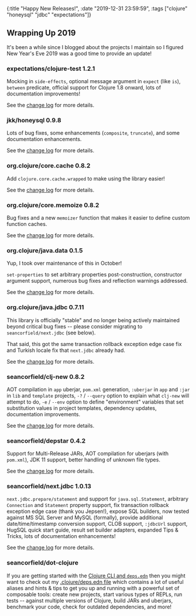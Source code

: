 {:title "Happy New Releases!",
 :date "2019-12-31 23:59:59",
 :tags ["clojure" "honeysql" "jdbc" "expectations"]}

## Wrapping Up 2019

It's been a while since I blogged about the projects I maintain so I figured New Year's Eve 2019 was a good time to provide an update!

### expectations/clojure-test 1.2.1

Mocking in `side-effects`, optional message argument in `expect` (like `is`), `between` predicate, official support for Clojure 1.8 onward, lots of documentation improvements!

See the [change log](https://github.com/clojure-expectations/clojure-test/blob/master/CHANGELOG.md) for more details.

### jkk/honeysql 0.9.8

Lots of bug fixes, some enhancements (`composite`, `truncate`), and some documentation enhancements.

See the [change log](https://github.com/jkk/honeysql/blob/master/CHANGES.md) for more details.

### org.clojure/core.cache 0.8.2

Add `clojure.core.cache.wrapped` to make using the library easier!

See the [change log](https://github.com/clojure/core.cache/blob/master/README.md#change-log) for more details.

### org.clojure/core.memoize 0.8.2

Bug fixes and a new `memoizer` function that makes it easier to define custom function caches.

See the [change log](https://github.com/clojure/core.memoize/blob/master/README.md#change-log) for more details.

### org.clojure/java.data 0.1.5

Yup, I took over maintenance of this in October!

`set-properties` to set arbitrary properties post-construction, constructor argument support, numerous bug fixes and reflection warnings addressed.

See the [change log](https://github.com/clojure/java.data/blob/master/README.md#change-log) for more details.

### org.clojure/java.jdbc 0.7.11

This library is officially "stable" and no longer being actively maintained beyond critical bug fixes -- please consider migrating to `seancorfield/next.jdbc` (see below).

That said, this got the same transaction rollback exception edge case fix and Turkish locale fix that `next.jdbc` already had.

See the [change log](https://github.com/clojure/java.jdbc/blob/master/README.md#change-log) for more details.

### seancorfield/clj-new 0.8.2

AOT compilation in `app` uberjar, `pom.xml` generation, `:uberjar` in `app` and `:jar` in `lib` and `template` projects, `-?` / `--query` option to explain what `clj-new` will attempt to do, `-e` / `--env` option to define "environment" variables that set substitution values in project templates, dependency updates, documentation improvements.

See the [change log](https://github.com/seancorfield/clj-new/blob/master/CHANGELOG.md) for more details.

### seancorfield/depstar 0.4.2

Support for Multi-Release JARs, AOT compilation for uberjars (with `pom.xml`), JDK 11 support, better handling of unknown file types.

See the [change log](https://github.com/seancorfield/depstar#changes) for more details.

### seancorfield/next.jdbc 1.0.13

`next.jdbc.prepare/statement` and support for `java.sql.Statement`, arbitrary `Connection` and `Statement` property support, fix transaction rollback exception edge case (thank you Jepsen!), expose SQL builders, now tested against MS SQL Server and MySQL (formally), provide additional date/time/timestamp conversion support, CLOB support, `:jdbcUrl` support, HugSQL quick start guide, result set builder adapters, expanded Tips & Tricks, lots of documentation enhancements!

See the [change log](https://github.com/seancorfield/next-jdbc/blob/master/CHANGELOG.md) for more details.

### seancorfield/dot-clojure

If you are getting started with the [Clojure CLI and `deps.edn`](https://clojure.org/guides/deps_and_cli) then you might want to check out my [.clojure/deps.edn file](https://github.com/seancorfield/dot-clojure) which contains a lot of useful aliases and hints & tips to get you up and running with a powerful set of composable tools: create new projects, start various types of REPLs, run tests -- against multiple versions of Clojure, build JARs and uberjars, benchmark your code, check for outdated dependencies, and more!
